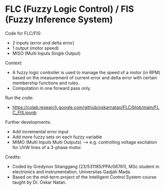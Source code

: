 # FLC (Fuzzy Logic Control) / FIS (Fuzzy Inference System)

Code for FLC/FIS:
- 2 inputs (error and delta error)
- 1 output (motor speed)
- MISO (Multi Inputs Single Output)

Context:
- A fuzzy logic controller is used to manage the speed of a motor (in RPM) based on the measurement of current error and delta error with certain membership functions and rules.
- Computation in one forward pass only.

Run the code:
- https://colab.research.google.com/github/oskarnatan/FLC/blob/main/FLC_FIS.ipynb

Further developments:
- Add incremental error input
- Add more fuzzy sets on each fuzzy variable
- MIMO (Multi Inputs Multi Outputs) --> e.g. controlling voltage excitation for UVW lines of a 3-phase motor.

Credits:
- Coded by Gredynov Sitanggang (23/531185/PPA/06761), MSc student in electronics and instrumentation, Universitas Gadjah Mada.
- Based on the mid-term project of the Intelligent Control System course taught by Dr. Oskar Natan.
